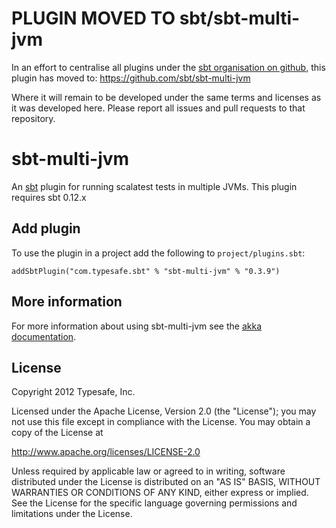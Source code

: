PLUGIN MOVED TO sbt/sbt-multi-jvm
=================================
In an effort to centralise all plugins under the [sbt organisation on github](https://github.com/sbt), 
this plugin has moved to: https://github.com/sbt/sbt-multi-jvm 

Where it will remain to be developed under the same terms and licenses as it was developed here.
Please report all issues and pull requests to that repository.

sbt-multi-jvm
=============

An [sbt] plugin for running scalatest tests in multiple JVMs. This plugin
requires sbt 0.12.x

[sbt]: http://www.scala-sbt.org


Add plugin
----------

To use the plugin in a project add the following to `project/plugins.sbt`:

    addSbtPlugin("com.typesafe.sbt" % "sbt-multi-jvm" % "0.3.9")


More information
----------------

For more information about using sbt-multi-jvm see the
[akka documentation][akka-docs].

[akka-docs]: http://akka.io/docs/akka/snapshot/dev/multi-jvm-testing.html

License
-------
Copyright 2012 Typesafe, Inc.

Licensed under the Apache License, Version 2.0 (the "License"); you may not use this file except in compliance with the License. You may obtain a copy of the License at

http://www.apache.org/licenses/LICENSE-2.0

Unless required by applicable law or agreed to in writing, software distributed under the License is distributed on an "AS IS" BASIS, WITHOUT WARRANTIES OR CONDITIONS OF ANY KIND, either express or implied. See the License for the specific language governing permissions and limitations under the License.
